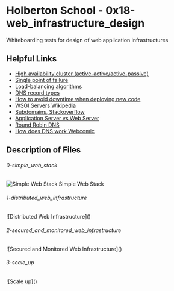 # Holberton School - 0x18-web_infrastructure_design
Whiteboarding tests for design of web application infrastructures

## Helpful Links
* [High availability cluster (active-active/active-passive)](https://docs.oracle.com/cd/E17904_01/core.1111/e10106/intro.htm#ASHIA712)
* [Single point of failure](https://en.wikipedia.org/wiki/Single_point_of_failure)
* [Load-balancing algorithms](https://devcentral.f5.com/articles/intro-to-load-balancing-for-developers-ndash-the-algorithms)
* [DNS record types](https://pressable.com/blog/2014/12/23/dns-record-types-explained/)
* [How to avoid downtime when deploying new code](https://softwareengineering.stackexchange.com/questions/35063/how-do-you-update-your-production-codebase-database-schema-without-causing-downt#answers-header)
* [WSGI Servers Wikipedia](https://en.wikipedia.org/wiki/Web_Server_Gateway_Interface)
* [Subdomains, Stackoverflow](https://serverfault.com/questions/275982/what-type-of-dns-record-is-needed-to-make-a-subdomain)
* [Application Server vs Web Server](https://www.nginx.com/resources/glossary/application-server-vs-web-server/)
* [Round Robin DNS](https://www.dnsknowledge.com/whatis/round-robin-dns/)
* [How does DNS work Webcomic](https://howdns.works/ep1/)

## Description of Files
<h6>0-simple_web_stack</h6>

![Simple Web Stack](WhatHappensGoogle_whiteboard.png "Simple Web Stack") Simple Web Stack



<h6>1-distributed_web_infrastructure</h6>
![Distributed Web Infrastructure]()

<h6>2-secured_and_monitored_web_infrastructure</h6>
![Secured and Monitored Web Infrastructure]()

<h6>3-scale_up</h6>
![Scale up]()
